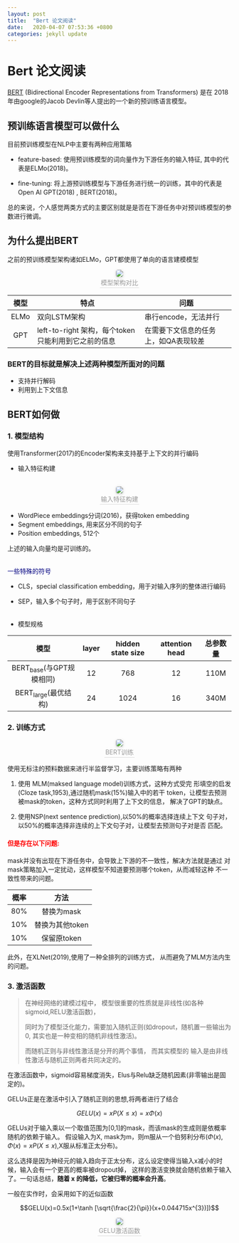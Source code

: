 ```yaml
---
layout: post
title:  "Bert 论文阅读"
date:   2020-04-07 07:53:36 +0800
categories: jekyll update
---
```


<!--enable mathjax-->
<head>
    <script src="https://cdn.mathjax.org/mathjax/latest/MathJax.js?config=TeX-AMS-MML_HTMLorMML" type="text/javascript"></script>
    <script type="text/x-mathjax-config">
        MathJax.Hub.Config({
            tex2jax: {
            skipTags: ['script', 'noscript', 'style', 'textarea', 'pre'],
            inlineMath: [['$','$']]
            }
        });
    </script>
</head>

# Bert 论文阅读

[BERT](https://arxiv.org/abs/1810.04805)
(Bidirectional Encoder Representations from Transformers) 是在
2018年由google的Jacob Devlin等人提出的一个新的预训练语言模型。

## 预训练语言模型可以做什么
目前预训练模型在NLP中主要有两种应用策略

- feature-based: 使用预训练模型的词向量作为下游任务的输入特征,
其中的代表是ELMo(2018)。

- fine-tuning: 将上游预训练模型与下游任务进行统一的训练，其中的代表是Open AI GPT(2018)
, BERT(2018)。

总的来说，个人感觉两类方式的主要区别就是是否在下游任务中对预训练模型的参数进行微调。

## 为什么提出BERT
之前的预训练模型架构诸如ELMo，GPT都使用了单向的语言建模模型

<center>
    <img style="border-radius: 0.3125em;
    box-shadow: 0 2px 4px 0 rgba(34,36,38,.12),0 2px 10px 0 rgba(34,36,38,.08);" 
    src="images/BERT-GPT-ELMo.png">
    <br>
    <div style="color:orange; border-bottom: 1px solid #d9d9d9;
    display: inline-block;
    color: #999;
    padding: 2px;">模型架构对比</div>
</center>

模型|特点|问题
:---:|---|---
ELMo|双向LSTM架构|串行encode，无法并行
GPT|left-to-right 架构，每个token只能利用到它之前的信息|在需要下文信息的任务上，如QA表现较差

### BERT的目标就是解决上述两种模型所面对的问题
- 支持并行解码
- 利用到上下文信息

## BERT如何做
### 1. 模型结构

使用Transformer(2017)的Encoder架构来支持基于上下文的并行编码

- 输入特征构建<br><br>

<center>
    <img style="border-radius: 0.3125em;
    box-shadow: 0 2px 4px 0 rgba(34,36,38,.12),0 2px 10px 0 rgba(34,36,38,.08);" 
    src="images/BERT-input.png">
    <br>
    <div style="color:orange; border-bottom: 1px solid #d9d9d9;
    display: inline-block;
    color: #999;
    padding: 2px;">输入特征构建</div>
</center>

- WordPiece embeddings分词(2016)，获得token embedding
- Segment embeddings, 用来区分不同的句子
- Position embeddings, 512个
    
上述的输入向量均是可训练的。<br><br>

<span style="color:navy;">一些特殊的符号</span>
- CLS，special classification embedding，用于对输入序列的整体进行编码
- SEP，输入多个句子时，用于区别不同句子<br><br>



- 模型规格

模型|layer|hidden state size|attention head|总参数量
:---:|:---:|:---:|:---:|:---:
BERT<sub>base</sub>(与GPT规模相同)|12|768|12|110M
BERT<sub>large</sub>(最优结构)|24|1024|16|340M

### 2. 训练方式
    
<center>
    <img style="border-radius: 0.3125em;
    box-shadow: 0 2px 4px 0 rgba(34,36,38,.12),0 2px 10px 0 rgba(34,36,38,.08);" 
    src="images/BERT-train.png">
    <br>
    <div style="color:orange; border-bottom: 1px solid #d9d9d9;
    display: inline-block;
    color: #999;
    padding: 2px;">BERT训练</div>
</center>

使用无标注的预料数据来进行半监督学习，主要训练策略有两种
1. 使用 MLM(maksed language model)训练方式，这种方式受完
形填空的启发(Cloze task,1953),通过随机mask(15%)输入中的若干
token，让模型去预测被mask的token，这种方式同时利用了上下文的信息，
解决了GPT的缺点。

2. 使用NSP(next sentence prediction),以50%的概率选择连续上下文
句子对，以50%的概率选择非连续的上下文句子对，让模型去预测句子对是否
匹配。
    
#### <span style="color:red;">但是存在以下问题:</span><br>
mask并没有出现在下游任务中，会导致上下游的不一致性，解决方法就是通过
对mask策略加入一定扰动，这样模型不知道要预测哪个token，从而减轻这种
不一致性带来的问题。

概率|方法
:---:|:---:
80%|替换为mask
10%|替换为其他token
10%|保留原token

此外，在XLNet(2019),使用了一种全排列的训练方式，
从而避免了MLM方法内生的问题。


### 3. 激活函数
> 在神经网络的建模过程中，
> 模型很重要的性质就是非线性(如各种sigmoid,RELU激活函数)，
>
> 同时为了模型泛化能力，需要加入随机正则(如dropout，随机置一些输出为0,
> 其实也是一种变相的随机非线性激活)。
> 
> 而随机正则与非线性激活是分开的两个事情， 而其实模型的
> 输入是由非线性激活与随机正则两者共同决定的。


在激活函数中，sigmoid容易梯度消失，Elus与Relu缺乏随机因素(非零输出是固定的)。

GELUs正是在激活中引入了随机正则的思想,将两者进行了结合

$$GELU(x)= xP(X\leqslant x)=x\Phi (x)$$

GELUs对于输入乘以一个取值范围为\[0,1\]的mask，而该mask的生成则是依概率随机的依赖于输入。
假设输入为X, mask为m，则m服从一个伯努利分布($\Phi (x),\Phi (x)=xP(X\leqslant x)$,X服从标准正太分布)。

这么选择是因为神经元的输入趋向于正太分布，这么设定使得当输入x减小的时候，输入会有一个更高的概率被dropout掉，
这样的激活变换就会随机依赖于输入了。一句话总结，**随着 x 的降低，它被归零的概率会升高**。

一般在实作时，会采用如下的近似函数

$$GELU(x)=0.5x(1+\tanh [\sqrt{\frac{2}{\pi}}(x+0.044715x^{3})])$$

<center>
    <img style="border-radius: 0.3125em;
    box-shadow: 0 2px 4px 0 rgba(34,36,38,.12),0 2px 10px 0 rgba(34,36,38,.08);" 
    src="images/GELU.png">
    <br>
    <div style="color:orange; border-bottom: 1px solid #d9d9d9;
    display: inline-block;
    color: #999;
    padding: 2px;">GELU激活函数</div>
</center>
